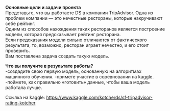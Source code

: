 **Основные цели и задачи проекта**  
Представьте, что вы работаете DS в компании TripAdvisor. Одна из проблем компании — это нечестные рестораны, которые накручивают себе рейтинг.   
Одним из способов нахождения таких ресторанов является построение модели, которая предсказывает рейтинг ресторана.   
Если предсказания модели сильно отличаются от фактического результата, то, возможно, ресторан играет нечестно, и его стоит проверить.  
Вам поставлена задача создать такую модель.  

**Что вы получите в результате работы?**  
-создадите свою первую модель, основанную на алгоритмах машинного обучения.
-примете участие в соревновании на kaggle.
-поймете, как правильно «готовить» данные, чтобы ваша модель работала лучше.


Ссылка на kaggle: https://www.kaggle.com/kotcherds/sf-tripadvisor-rating-kotcher

